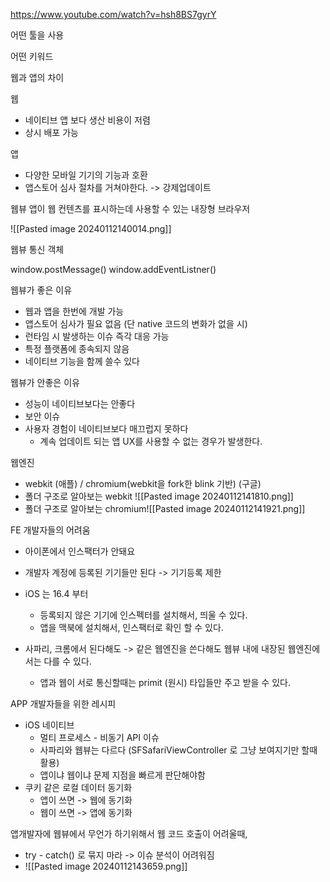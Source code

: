

https://www.youtube.com/watch?v=hsh8BS7gyrY

어떤 툴을 사용

어떤 키워드

웹과 앱의 차이

웹
- 네이티브 앱 보다 생산 비용이 저렴
- 상시 배포 가능

앱
- 다양한 모바일 기기의 기능과 호환
- 앱스토어 심사 절차를 거쳐야한다. -> 강제업데이트

웹뷰
앱이 웹 컨텐츠를 표시하는데 사용할 수 있는 내장형 브라우저

![[Pasted image 20240112140014.png]]


웹뷰 통신 객체

window.postMessage()
window.addEventListner()


웹뷰가 좋은 이유
- 웹과 앱을 한번에 개발 가능
- 앱스토어 심사가 필요 없음 (단 native 코드의 변화가 없을 시)
- 런타임 시 발생하는 이슈 즉각 대응 가능
- 특정 플랫폼에 종속되지 않음
- 네이티브 기능을 함께 쓸수 있다

웹뷰가 안좋은 이유
- 성능이 네이티브보다는 안좋다
- 보안 이슈
- 사용자 경험이 네이티브보다 매끄럽지 못하다
	- 계속 업데이트 되는 앱 UX를 사용할 수 없는 경우가 발생한다.

웹엔진
- webkit (애플) / chromium(webkit을 fork한 blink 기반) (구글)
- 폴더 구조로 알아보는 webkit ![[Pasted image 20240112141810.png]]
- 폴더 구조로 알아보는 chromium![[Pasted image 20240112141921.png]]


FE 개발자들의 어려움
- 아이폰에서 인스팩터가 안돼요
- 개발자 계정에 등록된 기기들만 된다 -> 기기등록 제한

- iOS 는 16.4 부터 
	- 등록되지 않은 기기에 인스펙터를 설치해서, 띄울 수 있다.
	- 앱을 맥북에 설치해서, 인스팩터로 확인 할 수 있다.

- 사파리, 크롬에서 된다해도 -> 같은 웹엔진을 쓴다해도 웹뷰 내에 내장된 웹엔진에서는 다를 수 있다.
	- 앱과 웹이 서로 통신할때는 primit (원시) 타입들만 주고 받을 수 있다.


APP 개발자들을 위한 레시피
- iOS 네이티브
	- 멀티 프로세스 - 비동기 API 이슈
	- 사파리와 웹뷰는 다르다 (SFSafariViewController 로 그냥 보여지기만 할때 활용)
	- 앱이냐 웹이냐 문제 지점을 빠르게 판단해야함
- 쿠키 같은 로컬 데이터 동기화
	- 앱이 쓰면 -> 웹에 동기화
	- 웹이 쓰면 -> 앱에 동기화

앱개발자에 웹뷰에서 무언가 하기위해서
웹 코드 호출이 어려울때,
- try - catch() 로 묶지 마라 -> 이슈 분석이 어려워짐
- ![[Pasted image 20240112143659.png]]




